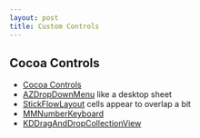 ```yaml
---
layout: post
title: Custom Controls
---
```


## Cocoa Controls

- [Cocoa Controls](https://www.cocoacontrols.com/controls)
- [AZDropDownMenu](https://www.cocoacontrols.com/controls/azdropdownmenu) like a desktop sheet
- [StickFlowLayout](https://www.cocoacontrols.com/controls/stickyflowlayout) cells appear to overlap a bit
- [MMNumberKeyboard](https://www.cocoacontrols.com/controls/mmnumberkeyboard)
- [KDDragAndDropCollectionView](https://www.cocoacontrols.com/controls/kddraganddropcollectionview)